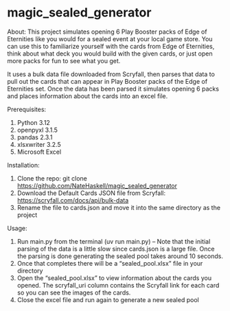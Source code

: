 # magic_sealed_generator
About:
This project simulates opening 6 Play Booster packs of Edge of Eternities like you would for a sealed event at your local game store.  You can use this to familiarize yourself with the cards from Edge of Eternities, think about what deck you would build with the given cards, or just open more packs for fun to see what you get. 

It uses a bulk data file downloaded from Scryfall, then parses that data to pull out the cards that can appear in Play Booster packs of the Edge of Eternities set.  Once the data has been parsed it simulates opening 6 packs and places information about the cards into an excel file.

Prerequisites:
1. Python 3.12
2. openpyxl 3.1.5
3. pandas 2.3.1
4. xlsxwriter 3.2.5
5. Microsoft Excel 

Installation:
1.	Clone the repo: git clone https://github.com/NateHaskell/magic_sealed_generator
2.	Download the Default Cards JSON file from Scryfall: https://scryfall.com/docs/api/bulk-data
3.	Rename the file to cards.json and move it into the same directory as the project

Usage:
1.	Run main.py from the terminal (uv run main.py) – Note that the initial parsing of the data is a little slow since cards.json is a large file. Once the parsing is done generating the sealed pool takes around 10 seconds.
2.	Once that completes there will be a “sealed_pool.xlsx” file in your directory
3.	Open the “sealed_pool.xlsx” to view information about the cards you opened.  The scryfall_uri column contains the Scryfall link for each card so you can see the images of the cards.
4.	Close the excel file and run again to generate a new sealed pool




